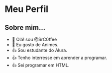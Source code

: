 # Meu Perfil
## Sobre mim...

- 👋 Olá! sou @SrC0ffee
- 👀 Eu gosto de Animes.
- :+1: Sou estudante do Alura.
- :+1: Tenho interresse em aprender a programar.
- :+1: Sei programar em HTML.
